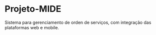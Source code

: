 # Projeto-MIDE
Sistema para gerenciamento de orden de serviços, com integração das plataformas web e mobile.
